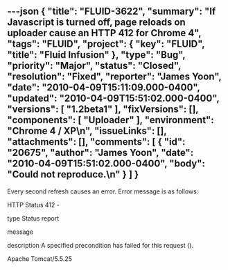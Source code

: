 ---json
{
  "title": "FLUID-3622",
  "summary": "If Javascript is turned off, page reloads on uploader cause an HTTP 412 for Chrome 4",
  "tags": "FLUID",
  "project": {
    "key": "FLUID",
    "title": "Fluid Infusion"
  },
  "type": "Bug",
  "priority": "Major",
  "status": "Closed",
  "resolution": "Fixed",
  "reporter": "James Yoon",
  "date": "2010-04-09T15:11:09.000-0400",
  "updated": "2010-04-09T15:51:02.000-0400",
  "versions": [
    "1.2beta1"
  ],
  "fixVersions": [],
  "components": [
    "Uploader"
  ],
  "environment": "Chrome 4 / XP\n",
  "issueLinks": [],
  "attachments": [],
  "comments": [
    {
      "id": "20675",
      "author": "James Yoon",
      "date": "2010-04-09T15:51:02.000-0400",
      "body": "Could not reproduce.\n"
    }
  ]
}
---
Every second refresh causes an error. Error message is as follows:

HTTP Status 412 -

type Status report

message

description A specified precondition has failed for this request ().

Apache Tomcat/5.5.25

        